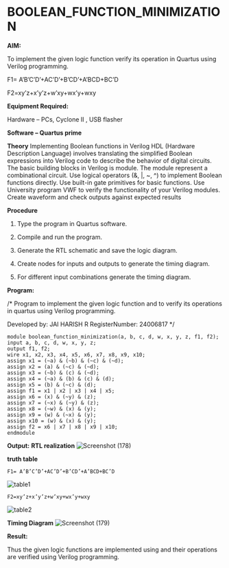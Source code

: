 # BOOLEAN_FUNCTION_MINIMIZATION

**AIM:**

To implement the given logic function verify its operation in Quartus using Verilog programming.

F1= A’B’C’D’+AC’D’+B’CD’+A’BCD+BC’D 

F2=xy’z+x’y’z+w’xy+wx’y+wxy

**Equipment Required:**

Hardware – PCs, Cyclone II , USB flasher

**Software – Quartus prime**

**Theory**
Implementing Boolean functions in Verilog HDL (Hardware Description Language) involves translating the simplified Boolean expressions into Verilog code to describe the behavior of digital circuits. The basic building blocks in Verilog is module. The module represent a combinational circuit. Use logical operators (&, |, ~, ^) to implement Boolean functions directly. Use built-in gate primitives for basic functions. Use University program VWF to verify the functionality of your Verilog modules. Create waveform and check outputs against expected results

**Procedure**

1.	Type the program in Quartus software.

2.	Compile and run the program.

3.	Generate the RTL schematic and save the logic diagram.

4.	Create nodes for inputs and outputs to generate the timing diagram.

5.	For different input combinations generate the timing diagram.


**Program:**

/* Program to implement the given logic function and to verify its operations in quartus using Verilog programming. 

Developed by: JAI HARISH R
RegisterNumber: 24006817
*/

```
module boolean_function_minimization(a, b, c, d, w, x, y, z, f1, f2);
input a, b, c, d, w, x, y, z;
output f1, f2;
wire x1, x2, x3, x4, x5, x6, x7, x8, x9, x10;
assign x1 = (~a) & (~b) & (~c) & (~d);
assign x2 = (a) & (~c) & (~d);
assign x3 = (~b) & (c) & (~d);
assign x4 = (~a) & (b) & (c) & (d);
assign x5 = (b) & (~c) & (d);
assign f1 = x1 | x2 | x3 | x4 | x5;
assign x6 = (x) & (~y) & (z);
assign x7 = (~x) & (~y) & (z);
assign x8 = (~w) & (x) & (y);
assign x9 = (w) & (~x) & (y);
assign x10 = (w) & (x) & (y);
assign f2 = x6 | x7 | x8 | x9 | x10;
endmodule
```

**Output:**
**RTL realization**
![Screenshot (178)](https://github.com/user-attachments/assets/e2208fb8-35b2-45f0-82f3-997ea5e8d1c4)

**truth table**
```
F1= A’B’C’D’+AC’D’+B’CD’+A’BCD+BC’D
```
![table1](https://github.com/user-attachments/assets/e5cf3c14-2e33-42dc-b9bc-cfe22ad5d883)
```
F2=xy’z+x’y’z+w’xy+wx’y+wxy
```

![table2](https://github.com/user-attachments/assets/8a1a27f1-f3ec-4c81-991b-21e6d2c2daaf)


**Timing Diagram**
![Screenshot (179)](https://github.com/user-attachments/assets/5d9bb7d7-eed1-4b09-a1de-04670e864e38)

**Result:**

Thus the given logic functions are implemented using and their operations are verified using Verilog programming.

